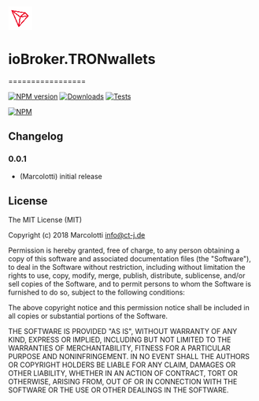 ![Logo](admin/tron.png)
# ioBroker.TRONwallets
=================

[![NPM version](http://img.shields.io/npm/v/iobroker.tronwallets.svg)](https://www.npmjs.com/package/iobroker.tronwallets)
[![Downloads](https://img.shields.io/npm/dm/iobroker.tronwallets.svg)](https://www.npmjs.com/package/iobroker.tronwallets)
[![Tests](https://travis-ci.org/CTJaeger/ioBroker.tronwallets.svg?branch=master)](https://travis-ci.org/CTJaeger/ioBroker.tronwallets)

[![NPM](https://nodei.co/npm/iobroker.tronwallets.png?downloads=true)](https://nodei.co/npm/iobroker.tronwallets/)

## Changelog

### 0.0.1
* (Marcolotti) initial release

## License
The MIT License (MIT)

Copyright (c) 2018 Marcolotti <info@ct-j.de>

Permission is hereby granted, free of charge, to any person obtaining a copy
of this software and associated documentation files (the "Software"), to deal
in the Software without restriction, including without limitation the rights
to use, copy, modify, merge, publish, distribute, sublicense, and/or sell
copies of the Software, and to permit persons to whom the Software is
furnished to do so, subject to the following conditions:

The above copyright notice and this permission notice shall be included in
all copies or substantial portions of the Software.

THE SOFTWARE IS PROVIDED "AS IS", WITHOUT WARRANTY OF ANY KIND, EXPRESS OR
IMPLIED, INCLUDING BUT NOT LIMITED TO THE WARRANTIES OF MERCHANTABILITY,
FITNESS FOR A PARTICULAR PURPOSE AND NONINFRINGEMENT. IN NO EVENT SHALL THE
AUTHORS OR COPYRIGHT HOLDERS BE LIABLE FOR ANY CLAIM, DAMAGES OR OTHER
LIABILITY, WHETHER IN AN ACTION OF CONTRACT, TORT OR OTHERWISE, ARISING FROM,
OUT OF OR IN CONNECTION WITH THE SOFTWARE OR THE USE OR OTHER DEALINGS IN
THE SOFTWARE.

